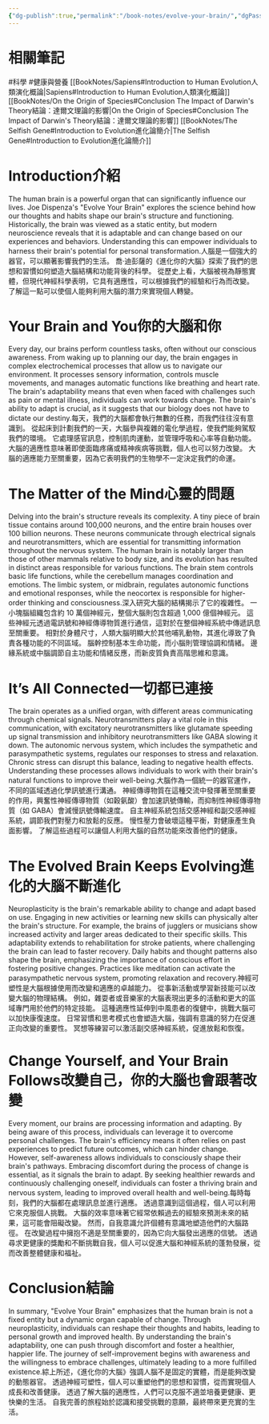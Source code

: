 ```yaml
---
{"dg-publish":true,"permalink":"/book-notes/evolve-your-brain/","dgPassFrontmatter":true,"created":"2024-11-24T10:41:52.568+08:00","updated":"2024-11-27T23:41:38.677+08:00"}
---
```


# 相關筆記
#科學 #健康與營養
[[BookNotes/Sapiens#Introduction to Human Evolution人類演化概論\|Sapiens#Introduction to Human Evolution人類演化概論]]
[[BookNotes/On the Origin of Species#Conclusion The Impact of Darwin's Theory結論：達爾文理論的影響\|On the Origin of Species#Conclusion The Impact of Darwin's Theory結論：達爾文理論的影響]]
[[BookNotes/The Selfish Gene#Introduction to Evolution進化論簡介\|The Selfish Gene#Introduction to Evolution進化論簡介]]
# Introduction介紹

The human brain is a powerful organ that can significantly influence our lives. Joe Dispenza's "Evolve Your Brain" explores the science behind how our thoughts and habits shape our brain's structure and functioning. Historically, the brain was viewed as a static entity, but modern neuroscience reveals that it is adaptable and can change based on our experiences and behaviors. Understanding this can empower individuals to harness their brain's potential for personal transformation.人腦是一個強大的器官，可以顯著影響我們的生活。 喬·迪彭薩的《進化你的大腦》探索了我們的思想和習慣如何塑造大腦結構和功能背後的科學。 從歷史上看，大腦被視為靜態實體，但現代神經科學表明，它具有適應性，可以根據我們的經驗和行為而改變。 了解這一點可以使個人能夠利用大腦的潛力來實現個人轉變。

# Your Brain and You你的大腦和你

Every day, our brains perform countless tasks, often without our conscious awareness. From waking up to planning our day, the brain engages in complex electrochemical processes that allow us to navigate our environment. It processes sensory information, controls muscle movements, and manages automatic functions like breathing and heart rate. The brain's adaptability means that even when faced with challenges such as pain or mental illness, individuals can work towards change. The brain's ability to adapt is crucial, as it suggests that our biology does not have to dictate our destiny.每天，我們的大腦都會執行無數的任務，而我們往往沒有意識到。 從起床到計劃我們的一天，大腦參與複雜的電化學過程，使我們能夠駕馭我們的環境。 它處理感官訊息，控制肌肉運動，並管理呼吸和心率等自動功能。 大腦的適應性意味著即使面臨疼痛或精神疾病等挑戰，個人也可以努力改變。 大腦的適應能力至關重要，因為它表明我們的生物學不一定決定我們的命運。

# The Matter of the Mind心靈的問題

Delving into the brain's structure reveals its complexity. A tiny piece of brain tissue contains around 100,000 neurons, and the entire brain houses over 100 billion neurons. These neurons communicate through electrical signals and neurotransmitters, which are essential for transmitting information throughout the nervous system. The human brain is notably larger than those of other mammals relative to body size, and its evolution has resulted in distinct areas responsible for various functions. The brain stem controls basic life functions, while the cerebellum manages coordination and emotions. The limbic system, or midbrain, regulates autonomic functions and emotional responses, while the neocortex is responsible for higher-order thinking and consciousness.深入研究大腦的結構揭示了它的複雜性。 一小塊腦組織包含約 10 萬個神經元，整個大腦則包含超過 1,000 億個神經元。 這些神經元透過電訊號和神經傳導物質進行通信，這對於在整個神經系統中傳遞訊息至關重要。 相對於身體尺寸，人類大腦明顯大於其他哺乳動物，其進化導致了負責各種功能的不同區域。 腦幹控制基本生命功能，而小腦則管理協調和情緒。 邊緣系統或中腦調節自主功能和情緒反應，而新皮質負責高階思維和意識。

# It’s All Connected一切都已連接

The brain operates as a unified organ, with different areas communicating through chemical signals. Neurotransmitters play a vital role in this communication, with excitatory neurotransmitters like glutamate speeding up signal transmission and inhibitory neurotransmitters like GABA slowing it down. The autonomic nervous system, which includes the sympathetic and parasympathetic systems, regulates our responses to stress and relaxation. Chronic stress can disrupt this balance, leading to negative health effects. Understanding these processes allows individuals to work with their brain's natural functions to improve their well-being.大腦作為一個統一的器官運作，不同的區域透過化學訊號進行溝通。 神經傳導物質在這種交流中發揮著至關重要的作用，興奮性神經傳導物質（如穀氨酸）會加速訊號傳輸，而抑制性神經傳導物質（如 GABA）會減慢訊號傳輸速度。 自主神經系統包括交感神經和副交感神經系統，調節我們對壓力和放鬆的反應。 慢性壓力會破壞這種平衡，對健康產生負面影響。 了解這些過程可以讓個人利用大腦的自然功能來改善他們的健康。

# The Evolved Brain Keeps Evolving進化的大腦不斷進化

Neuroplasticity is the brain's remarkable ability to change and adapt based on use. Engaging in new activities or learning new skills can physically alter the brain's structure. For example, the brains of jugglers or musicians show increased activity and larger areas dedicated to their specific skills. This adaptability extends to rehabilitation for stroke patients, where challenging the brain can lead to faster recovery. Daily habits and thought patterns also shape the brain, emphasizing the importance of conscious effort in fostering positive changes. Practices like meditation can activate the parasympathetic nervous system, promoting relaxation and recovery.神經可塑性是大腦根據使用而改變和適應的卓越能力。 從事新活動或學習新技能可以改變大腦的物理結構。 例如，雜耍者或音樂家的大腦表現出更多的活動和更大的區域專門用於他們的特定技能。 這種適應性延伸到中風患者的復健中，挑戰大腦可以加快康復速度。 日常習慣和思考模式也會塑造大腦，強調有意識的努力在促進正向改變的重要性。 冥想等練習可以激活副交感神經系統，促進放鬆和恢復。

# Change Yourself, and Your Brain Follows改變自己，你的大腦也會跟著改變

Every moment, our brains are processing information and adapting. By being aware of this process, individuals can leverage it to overcome personal challenges. The brain's efficiency means it often relies on past experiences to predict future outcomes, which can hinder change. However, self-awareness allows individuals to consciously shape their brain's pathways. Embracing discomfort during the process of change is essential, as it signals the brain to adapt. By seeking healthier rewards and continuously challenging oneself, individuals can foster a thriving brain and nervous system, leading to improved overall health and well-being.每時每刻，我們的大腦都在處理訊息並進行適應。 透過意識到這個過程，個人可以利用它來克服個人挑戰。 大腦的效率意味著它經常依賴過去的經驗來預測未來的結果，這可能會阻礙改變。 然而，自我意識允許個體有意識地塑造他們的大腦路徑。 在改變過程中擁抱不適是至關重要的，因為它向大腦發出適應的信號。 透過尋求更健康的獎勵和不斷挑戰自我，個人可以促進大腦和神經系統的蓬勃發展，從而改善整體健康和福祉。

# Conclusion結論

In summary, "Evolve Your Brain" emphasizes that the human brain is not a fixed entity but a dynamic organ capable of change. Through neuroplasticity, individuals can reshape their thoughts and habits, leading to personal growth and improved health. By understanding the brain's adaptability, one can push through discomfort and foster a healthier, happier life. The journey of self-improvement begins with awareness and the willingness to embrace challenges, ultimately leading to a more fulfilled existence.綜上所述，《進化你的大腦》強調人腦不是固定的實體，而是能夠改變的動態器官。 透過神經可塑性，個人可以重塑他們的思想和習慣，從而實現個人成長和改善健康。 透過了解大腦的適應性，人們可以克服不適並培養更健康、更快樂的生活。 自我完善的旅程始於認識和接受挑戰的意願，最終帶來更充實的生活。